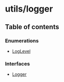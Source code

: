 # utils/logger

## Table of contents

### Enumerations

* [LogLevel](../../../new\_yajsapi/enums/utils\_logger.LogLevel.md)

### Interfaces

* [Logger](../../../new\_yajsapi/interfaces/utils\_logger.Logger.md)
